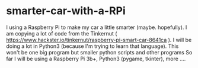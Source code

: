 # smarter-car-with-a-RPi
I using a Raspberry Pi to make my car a little smarter (maybe. hopefully). I am copying a lot of code from
the Tinkernut ( https://www.hackster.io/tinkernut/raspberry-pi-smart-car-8641ca ).
I will be doing a lot in Python3 (because I'm trying to learn that language).
This won't be one big program but smaller python scripts and other programs 
So far I will be using a Raspberry Pi 3b+, Python3 (pygame, tkinter), more ....
